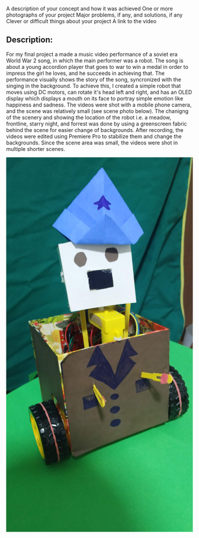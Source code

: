 A description of your concept and how it was achieved
One or more photographs of your project
Major problems, if any, and solutions, if any
Clever or difficult things about your project
A link to the video

## Description:
For my final project a made a music video performance of a soviet era World War 2 song, in which the main performer was a robot. The song is about a young accordion player that 
goes to war to win a medal in order to impress the girl he loves, and he succeeds in achieving that. The performance visually shows the story of the song, syncronized with the singing 
in the background.
To achieve this, I created a simple robot that moves using DC motors, can rotate it's head left and right, and has an OLED display which displays a mouth on its face to portray simple 
emotion like happiness and sadness. The videos were shot with a mobile phone camera, and the scene was relatively small (see scene photo below). The chanigng of the scenery and showing 
the location of the robot i.e. a meadow, frontline, starry night, and forrest was done by using a greenscreen fabric behind the scene for easier change of backgrounds. After recording,
the videos were edited using Premiere Pro to stabilize them and change the backgrounds. Since the scene area was small, the videos were shot in multiple shorter scenes.

![](robot.jpg)
